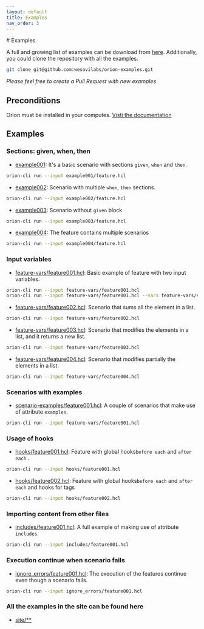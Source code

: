 ```yaml
---
layout: default
title: Examples
nav_order: 3
---
```

<link rel="stylesheet" href="../../assets/css/custom.css">
# Examples

A full and growing list of examples can be download from [here](https://github.com/wesovilabs/orion-examples). Additionally, you could clone the repository with all the examples.   

```bash
git clone git@github.com:wesovilabs/orion-examples.git
```


*Please feel free to create a Pull Request with new examples*

## Preconditions

Orion must be installed in your computes. [Visti the documentation](../installation)

## Examples

### Sections: given, when, then

- [example001](https://github.com/wesovilabs/orion-examples/tree/master/example001): It's a basic scenario with sections `given`, `when` and `then`.
```bash
orion-cli run --input example001/feature.hcl
```

- [example002](https://github.com/wesovilabs/orion-examples/tree/master/example002): Scenario with multiple `when`, `then` sections.
```bash
orion-cli run --input example002/feature.hcl
```

- [example003](https://github.com/wesovilabs/orion-examples/tree/master/example003): Scenario without `given` block
```bash
orion-cli run --input example003/feature.hcl
```

- [example004](https://github.com/wesovilabs/orion-examples/tree/master/example004): The feature contains multiple scenarios
```bash
orion-cli run --input example004/feature.hcl
```

### Input variables

- [feature-vars/feature001.hcl](https://github.com/wesovilabs/orion-examples/tree/master/feature-vars/feature001.hcl):  Basic example of feature with two input variables.
```bash
orion-cli run --input feature-vars/feature001.hcl
orion-cli run --input feature-vars/feature001.hcl --vars feature-vars/variables001.hcl
```

- [feature-vars/feature002.hcl](https://github.com/wesovilabs/orion-examples/tree/master/feature-vars/feature002.hcl): Scenario that sums all the element in a list.
```bash
orion-cli run --input feature-vars/feature002.hcl
```

- [feature-vars/feature003.hcl](https://github.com/wesovilabs/orion-examples/tree/master/feature-vars/feature003.hcl): Scenario that modifies the elements in a list, and it returns a new list.
```bash
orion-cli run --input feature-vars/feature003.hcl
```

- [feature-vars/feature004.hcl](https://github.com/wesovilabs/orion-examples/tree/master/feature-vars/feature004.hcl): Scenario that modifies partially the elements in a list.
```bash
orion-cli run --input feature-vars/feature004.hcl
```

### Scenarios with examples 

- [scenario-examples/feature001.hcl](https://github.com/wesovilabs/orion-examples/tree/master/scenario-examples/feature001.hcl):  A couple of scenarios that make use of attribute `examples`.
```bash
orion-cli run --input feature-vars/feature001.hcl
```

### Usage of hooks

- [hooks/feature001.hcl](https://github.com/wesovilabs/orion-examples/tree/master/hooks/feature001.hcl):  Feature with global hooks`before each` and `after each` .
```bash
orion-cli run --input hooks/feature001.hcl
```

- [hooks/feature002.hcl](https://github.com/wesovilabs/orion-examples/tree/master/hooks/feature002.hcl):  Feature with global hooks`before each` and `after each` and  hooks for tags
```bash
orion-cli run --input hooks/feature002.hcl
```

### Importing content from other files 

- [includes/feature001.hcl](https://github.com/wesovilabs/orion-examples/tree/master/includes):  A full example of making use of attribute `includes`.
```bash
orion-cli run --input includes/feature001.hcl
```

### Execution continue when scenario fails

- [ignore_errors/feature001.hcl](https://github.com/wesovilabs/orion-examples/tree/master/ignore_errors/feature001.hcl):  The execution of the features continue even though a scenario fails.
```bash
orion-cli run --input ignore_errors/feature001.hcl
```

### All the examples in the site can be found here

- [site/**](https://github.com/wesovilabs/orion-examples/tree/master/site)
